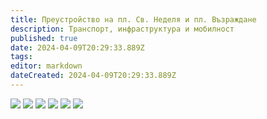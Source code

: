 ```yaml
---
title: Преустройство на пл. Св. Неделя и пл. Възраждане
description: Транспорт, инфраструктура и мобилност
published: true
date: 2024-04-09T20:29:33.889Z
tags: 
editor: markdown
dateCreated: 2024-04-09T20:29:33.889Z
---
```


<img src="http://46.10.181.183:1518/trinmo/literature/spisanie-arhitekt/1930/3-4%20(1).jpg">

<img src="http://46.10.181.183:1518/trinmo/literature/spisanie-arhitekt/1930/3-4%20(2).jpg">

<img src="http://46.10.181.183:1518/trinmo/literature/spisanie-arhitekt/1930/3-4%20(3).jpg">

<img src="http://46.10.181.183:1518/trinmo/literature/spisanie-arhitekt/1930/3-4%20(4).jpg">

<img src="http://46.10.181.183:1518/trinmo/literature/spisanie-arhitekt/1930/3-4%20(5).jpg">

<img src="http://46.10.181.183:1518/trinmo/literature/spisanie-arhitekt/1930/3-4%20(6).jpg">




